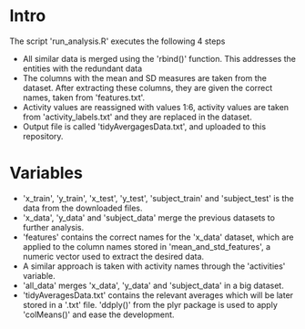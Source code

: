 # Intro

The script 'run_analysis.R' executes the following 4 steps

* All similar data is merged using the 'rbind()' function. This addresses the entities with the redundant data
* The columns with the mean and SD measures are taken from the dataset. After extracting these columns, they are given the correct names, taken from 'features.txt'.
* Activity values are reassigned with values 1:6, activity values are taken from 'activity_labels.txt' and they are replaced in the dataset.
* Output file is called 'tidyAvergagesData.txt', and uploaded to this repository.

# Variables

* 'x_train', 'y_train', 'x_test', 'y_test', 'subject_train' and 'subject_test' is the data from the downloaded files.
* 'x_data', 'y_data' and 'subject_data' merge the previous datasets to further analysis.
* 'features' contains the correct names for the 'x_data' dataset, which are applied to the column names stored in 'mean_and_std_features', a numeric vector used to extract the desired data.
* A similar approach is taken with activity names through the 'activities' variable.
* 'all_data' merges 'x_data', 'y_data' and 'subject_data' in a big dataset.
* 'tidyAveragesData.txt' contains the relevant averages which will be later stored in a '.txt' file. 'ddply()' from the plyr package is used to apply 'colMeans()' and ease the development.
